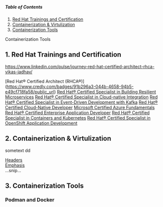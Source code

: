 ##### Table of Contents  
1. [  Red Hat Trainings and Certification ](#RHCA)
2. [ Containerization & Virtulization ](#cont)
3. [ Containerization Tools ](#tools)

Containerization Tools
<a name="RHCA"></a>
## 1.  Red Hat Trainings and Certification

https://www.linkedin.com/pulse/journey-red-hat-certified-architect-rhca-vikas-jadhav/


[Red Hat® Certified Architect (RHCA®)] (https://www.credly.com/badges/91b296a3-044b-4658-94b5-e49cf718fa58/public_url)
[Red Hat® Certified Specialist in Building Resilient Microservices](https://www.credly.com/badges/eda513a3-9e5b-4ab2-87a3-c39aca8ba052/public_url)
[Red Hat® Certified Specialist in Cloud-native Integration](https://www.credly.com/badges/76ee3579-483c-404b-bdfa-2930834cdf86/public_url)
[Red Hat® Certified Specialist in Event-Driven Development with Kafka](https://www.credly.com/badges/d64f2665-8194-48f7-b97a-148ad80a462f/public_url)
[Red Hat® Certified Cloud-Native Developer](https://www.credly.com/badges/6fdac8d6-ccbd-4a8f-888f-5c3280e485ad/public_url)
[Microsoft Certified Azure Fundamentals](https://www.credly.com/badges/babbd469-488a-4196-84cb-0a2ed82577a1/public_url)
[Red Hat® Certified Enterprise Application Developer](https://www.credly.com/badges/0be931d0-05a2-4229-bc3e-7ade897ad280/public_url)
[Red Hat® Certified Specialist in Containers and Kubernetes](https://www.credly.com/badges/d22bcca6-3d8c-4d03-83f9-074efad6883b/public_url)
[Red Hat® Certified Specialist in OpenShift Application Development](https://www.credly.com/badges/5f2c6e37-3540-4215-8c3e-191445f88d2f/public_url)


<a name="cont"></a>
## 2. Containerization & Virtulization

sometext 
dd



[Headers](#headers)  
[Emphasis](#emphasis)  
...snip...    
<a name=" Red Hat Trainings and Certification"/>

<a name="tools"></a>
## 3. Containerization Tools
### Podman and Docker


